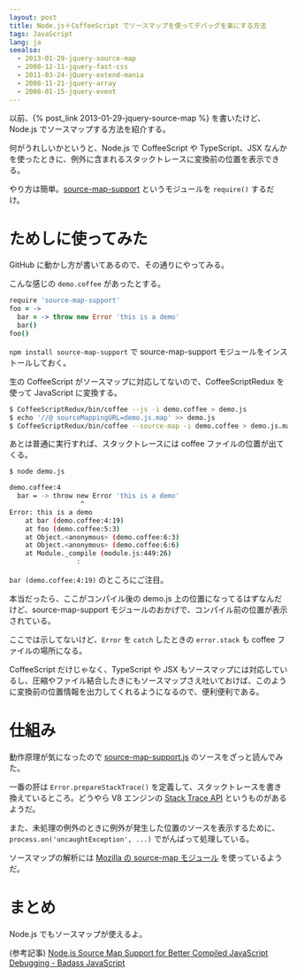 ```yaml
---
layout: post
title: Node.js＋CoffeeScript でソースマップを使ってデバッグを楽にする方法
tags: JavaScript
lang: ja
seealso:
  - 2013-01-29-jquery-source-map
  - 2008-12-11-jquery-fast-css
  - 2011-03-24-jQuery-extend-mania
  - 2008-11-21-jquery-array
  - 2008-01-15-jquery-event
---
```

以前、{% post_link 2013-01-29-jquery-source-map %} を書いたけど、Node.js でソースマップする方法を紹介する。

何がうれしいかというと、Node.js で CoffeeScript や TypeScript、JSX なんかを使ったときに、例外に含まれるスタックトレースに変換前の位置を表示できる。

やり方は簡単。[source-map-support](https://github.com/evanw/node-source-map-support/) というモジュールを `require()` するだけ。


ためしに使ってみた
==================

GitHub に動かし方が書いてあるので、その通りにやってみる。

こんな感じの `demo.coffee` があったとする。

```coffeescript
require 'source-map-support'
foo = ->
  bar = -> throw new Error 'this is a demo'
  bar()
foo()
```

`npm install source-map-support` で source-map-support モジュールをインストールしておく。

生の CoffeeScript がソースマップに対応してないので、CoffeeScriptRedux を使って JavaScript に変換する。

```bash
$ CoffeeScriptRedux/bin/coffee --js -i demo.coffee > demo.js
$ echo '//@ sourceMappingURL=demo.js.map' >> demo.js
$ CoffeeScriptRedux/bin/coffee --source-map -i demo.coffee > demo.js.map
```

あとは普通に実行すれば、スタックトレースには coffee ファイルの位置が出てくる。

```bash
$ node demo.js

demo.coffee:4
  bar = -> throw new Error 'this is a demo'
                  ^
Error: this is a demo
    at bar (demo.coffee:4:19)
    at foo (demo.coffee:5:3)
    at Object.<anonymous> (demo.coffee:6:3)
    at Object.<anonymous> (demo.coffee:6:6)
    at Module._compile (module.js:449:26)
                 :
```

`bar (demo.coffee:4:19)` のところにご注目。

本当だったら、ここがコンパイル後の demo.js 上の位置になってるはずなんだけど、source-map-support モジュールのおかげで、コンパイル前の位置が表示されている。

ここでは示してないけど、`Error` を `catch` したときの `error.stack` も coffee ファイルの場所になる。

CoffeeScript だけじゃなく、TypeScript や JSX もソースマップには対応しているし、圧縮やファイル結合したきにもソースマップさえ吐いておけば、このように変換前の位置情報を出力してくれるようになるので、便利便利である。


仕組み
======

動作原理が気になったので [source-map-support.js](https://github.com/evanw/node-source-map-support/blob/master/source-map-support.js) のソースをざっと読んでみた。

一番の肝は `Error.prepareStackTrace()` を定義して、スタックトレースを書き換えているところ。どうやら V8 エンジンの [Stack Trace API](http://code.google.com/p/v8/wiki/JavaScriptStackTraceApi) というものがあるようだ。

また、未処理の例外のときに例外が発生した位置のソースを表示するために、`process.on('uncaughtException', ...)` でがんばって処理している。

ソースマップの解析には [Mozilla の source-map モジュール](https://github.com/mozilla/source-map) を使っているようだ。


まとめ
======

Node.js でもソースマップが使えるよ。

(参考記事) [Node.js Source Map Support for Better Compiled JavaScript Debugging - Badass JavaScript](http://badassjs.com/post/42588937391/node-js-source-map-support-for-better-compiled)
